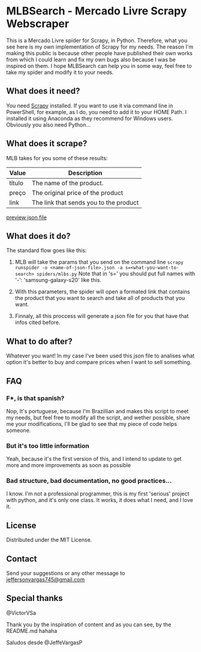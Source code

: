 # MLBSearch - Mercado Livre Scrapy Webscraper
This is a Mercado Livre spider for Scrapy, in Python. Therefore, what you see here is my own implementation of Scrapy for my needs. The reason I'm making this public is because other people have published their own works from which I could learn and fix my own bugs also because I was be inspired on them. I hope MLBSearch can help you in some way, feel free to take my spider and modify it to your needs.

## What does it need?

You need [Scrapy](https://scrapy.org/) installed. If you want to use it via command line in PowerShell, for example, as I do, you need to add it to your HOME Path. I installed it using Anaconda as they recommend for Windows users. Obviously you also need Python...

## What does it scrape?

MLB takes for you some of these results:

| Value | Description |
| --- | --- |
| título | The name of the product.|
| preço  | The original price of the product |
| link   | The link that sends you to the product |
 


[preview json file](preview.json)

## What does it do?

The standard flow goes like this:
 
1. MLB will take the params that you send on the command line `scrapy runspider -o <name-of-json-file>.json -a s=<what-you-want-to-search> spiders/mlbs.py`
Note that in 's=' you should put full names with '-': 'samsung-galaxy-s20' like this.

2. With this parameters, the spider will open a formated link that contains the product that you want to search and take all of products that you want.

3. Finnaly, all this proccess will generate a json file for you that have that infos cited before.

## What to do after?

Whatever you want! In my case I've been used this json file to analises what option it's better to buy and compare prices when I want to sell something.

## FAQ

### F\*, is that spanish?
Nop, It's portuguese, because I'm Brazillian and makes this script to meet my needs, but feel free to modify all the script, and wether possible, share me your modifications, I'll be glad to see that my piece of code helps someone.


### But it's too little information
Yeah, because it's the first version of this, and I intend to update to get more and more improvements as soon as possible

### Bad structure, bad documentation, no good practices...
I know. I'm not a professional programmer, this is my first 'serious' project with python, and it's only one class. It works, it does what I need, and I love it.

## License
Distributed under the MIT License.

## Contact
Send your suggestions or any other message to <jeffersonvargas745@gmail.com>

## Special thanks

@VictorVSa

Thank you by the inspiration of content and as you can see, by the README.md hahaha

Saludos desde @JeffeVargasP